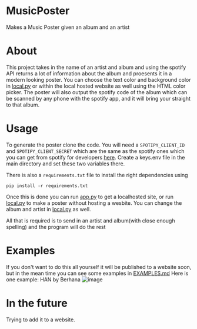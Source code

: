 # MusicPoster
Makes a Music Poster given an album and an artist

# About
This project takes in the name of an artist and album and using the spotify API returns a lot of information about the album and proesents it in a modern looking poster. You can choose the text color and background color in [local.py](local.py) or within the local hosted website as well using the HTML color picker. The poster will also output the spotify code of the album which can be scanned by any phone with the spotify app, and it will bring your straight to that album. 

# Usage
To generate the poster clone the code. You will need a `SPOTIPY_CLIENT_ID` and `SPOTIPY_CLIENT_SECRET` which are the same as the spotify ones which you can get from spotify for developers [here](https://developer.spotify.com/documentation/general/guides/authorization/). 
Create a keys.env file in the main directory and set these two variables there.

There is also a `requirements.txt` file to install the right dependencies using 
```console
pip install -r requirements.txt
```

Once this is done you can run [app.py](app.py) to get a localhosted site, or run [local.py](local.py) to make a poster without hosting a wesbite. You can change the album and artist in [local.py](local.py) as well. 

All that is required is to send in an artist and album(with close enough spelling) and the program will do the rest

# Examples
If you don't want to do this all yourself it will be published to a website soon, but in the mean time you can see some examples in [EXAMPLES.md](EXAMPLES.md)
Here is one example:
HAN by Berhana
![image](https://user-images.githubusercontent.com/97134010/213099523-be8b207b-3bec-4e89-abad-ea35648f0bdf.png)


# In the future
Trying to add it to a website.


